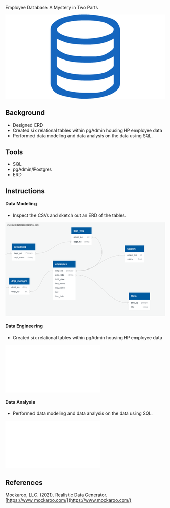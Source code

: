 Employee Database: A Mystery in Two Parts

![sql.png](sql.png)

## Background

 * Designed ERD
 * Created six relational tables within pgAdmin housing HP employee data
 * Performed data modeling and data analysis on the data using SQL.

## Tools

 * SQL
 * pgAdmin/Postgres
 * ERD

## Instructions

#### Data Modeling

* Inspect the CSVs and sketch out an ERD of the tables.

![QuickDBD-export.png](EmployeeSQL/QuickDBD-export.png)

#### Data Engineering

* Created six relational tables within pgAdmin housing HP employee data

![tables.sql](EmployeeSQL/tables.sql)



#### Data Analysis

 * Performed data modeling and data analysis on the data using SQL.
 
 ![queries.sql](EmployeeSQL/queries.sql)



## References

Mockaroo, LLC. (2021). Realistic Data Generator. [https://www.mockaroo.com/](https://www.mockaroo.com/)
